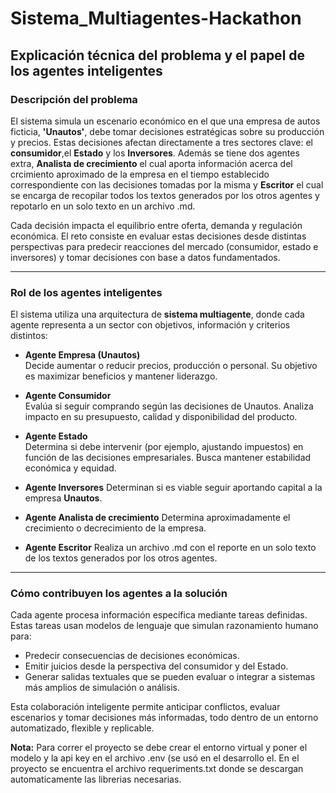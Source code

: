 # Sistema_Multiagentes-Hackathon
## Explicación técnica del problema y el papel de los agentes inteligentes

### Descripción del problema

El sistema simula un escenario económico en el que una empresa de autos ficticia, **'Unautos'**, debe tomar decisiones estratégicas sobre su producción y precios. Estas decisiones afectan directamente a tres sectores clave: el **consumidor**,el **Estado** y los **Inversores**. Además se tiene dos agentes extra, **Analista de crecimiento** el cual aporta información acerca del crcimiento aproximado de la empresa en el tiempo establecido correspondiente con las decisiones tomadas por la misma y **Escritor** el cual se encarga de recopilar todos los textos generados por los otros agentes y repotarlo en un solo texto en un archivo .md.

Cada decisión impacta el equilibrio entre oferta, demanda y regulación económica. El reto consiste en evaluar estas decisiones desde distintas perspectivas para predecir reacciones del mercado (consumidor, estado e inversores) y tomar decisiones con base a datos fundamentados.

---

### Rol de los agentes inteligentes

El sistema utiliza una arquitectura de **sistema multiagente**, donde cada agente representa a un sector con objetivos, información y criterios distintos:

- **Agente Empresa (Unautos)**  
  Decide aumentar o reducir precios, producción o personal. Su objetivo es maximizar beneficios y mantener liderazgo.

- **Agente Consumidor**  
  Evalúa si seguir comprando según las decisiones de Unautos. Analiza impacto en su presupuesto, calidad y disponibilidad del producto.

- **Agente Estado**  
  Determina si debe intervenir (por ejemplo, ajustando impuestos) en función de las decisiones empresariales. Busca mantener estabilidad económica y equidad.
  
- **Agente Inversores**
  Determinan si es viable seguir aportando capital a la empresa **Unautos**.
  
- **Agente Analista de crecimiento**
  Determina aproximadamente el crecimiento o decrecimiento de la empresa.

- **Agente Escritor**
  Realiza un archivo .md con el reporte en un solo texto de los textos generados por los otros agentes.
---

### Cómo contribuyen los agentes a la solución

Cada agente procesa información específica mediante tareas definidas. Estas tareas usan modelos de lenguaje que simulan razonamiento humano para:

- Predecir consecuencias de decisiones económicas.
- Emitir juicios desde la perspectiva del consumidor y del Estado.
- Generar salidas textuales que se pueden evaluar o integrar a sistemas más amplios de simulación o análisis.

Esta colaboración inteligente permite anticipar conflictos, evaluar escenarios y tomar decisiones más informadas, todo dentro de un entorno automatizado, flexible y replicable.

**Nota:** Para correr el proyecto se debe crear el entorno virtual y poner el modelo y la api key en el archivo .env (se usó en el desarrollo el. En el proyecto se encuentra el archivo requeriments.txt donde se descargan automaticamente las librerias necesarias.
